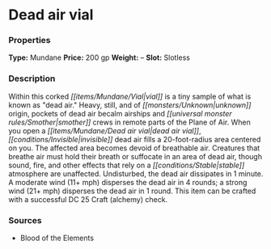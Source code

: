 ﻿---
Title: "Dead air vial"
Type: "Mundane"
Price: "200 gp"
Weight: "–"
Slot: "Slotless"
Description: |
  "Within this corked vial is a tiny sample of what is known as "dead air." Heavy, still, and of unknown origin, pockets of dead air becalm airships and smother crews in remote parts of the Plane of Air. When you open a dead air vial, invisible dead air fills a 20-foot-radius area centered on you. The affected area becomes devoid of breathable air. Creatures that breathe air must hold their breath or suffocate in an area of dead air, though sound, fire, and other effects that rely on a stable atmosphere are unaffected. Undisturbed, the dead air dissipates in 1 minute. A moderate wind (11+ mph) disperses the dead air in 4 rounds; a strong wind (21+ mph) disperses the dead air in 1 round. This item can be crafted with a successful DC 25 Craft (alchemy) check."
Sources: "['Blood of the Elements']"
---

# Dead air vial

### Properties

**Type:** Mundane **Price:** 200 gp **Weight:** – **Slot:** Slotless

### Description

Within this corked _[[items/Mundane/Vial|vial]]_ is a tiny sample of what is known as "dead air." Heavy, still, and of _[[monsters/Unknown|unknown]]_ origin, pockets of dead air becalm airships and _[[universal monster rules/Smother|smother]]_ crews in remote parts of the Plane of Air. When you open a _[[items/Mundane/Dead air vial|dead air vial]]_, _[[conditions/Invisible|invisible]]_ dead air fills a 20-foot-radius area centered on you. The affected area becomes devoid of breathable air. Creatures that breathe air must hold their breath or suffocate in an area of dead air, though sound, fire, and other effects that rely on a _[[conditions/Stable|stable]]_ atmosphere are unaffected. Undisturbed, the dead air dissipates in 1 minute. A moderate wind (11+ mph) disperses the dead air in 4 rounds; a strong wind (21+ mph) disperses the dead air in 1 round. This item can be crafted with a successful DC 25 Craft (alchemy) check.

### Sources

* Blood of the Elements